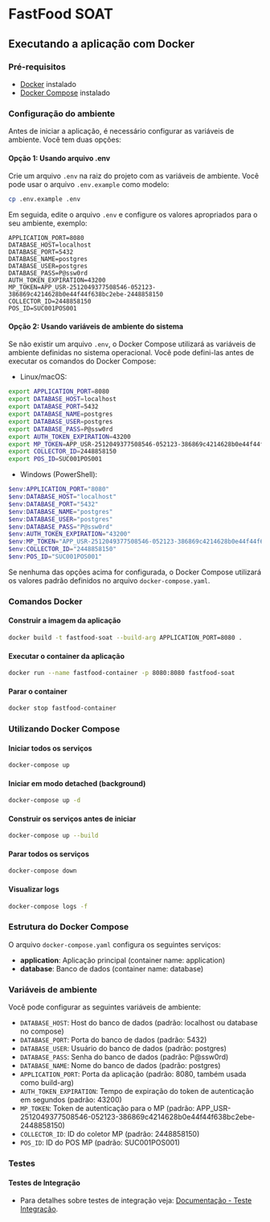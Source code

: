# FastFood SOAT

## Executando a aplicação com Docker

### Pré-requisitos
- [Docker](https://www.docker.com/get-started) instalado
- [Docker Compose](https://docs.docker.com/compose/install/) instalado

### Configuração do ambiente

Antes de iniciar a aplicação, é necessário configurar as variáveis de ambiente. Você tem duas opções:

#### Opção 1: Usando arquivo .env
Crie um arquivo `.env` na raiz do projeto com as variáveis de ambiente. Você pode usar o arquivo `.env.example` como modelo:

```bash
cp .env.example .env
```

Em seguida, edite o arquivo `.env` e configure os valores apropriados para o seu ambiente, exemplo:

```
APPLICATION_PORT=8080
DATABASE_HOST=localhost
DATABASE_PORT=5432
DATABASE_NAME=postgres
DATABASE_USER=postgres
DATABASE_PASS=P@ssw0rd
AUTH_TOKEN_EXPIRATION=43200
MP_TOKEN=APP_USR-2512049377508546-052123-386869c4214628b0e44f44f638bc2ebe-2448858150
COLLECTOR_ID=2448858150
POS_ID=SUC001POS001
```

#### Opção 2: Usando variáveis de ambiente do sistema
Se não existir um arquivo `.env`, o Docker Compose utilizará as variáveis de ambiente definidas no sistema operacional. Você pode defini-las antes de executar os comandos do Docker Compose:

- Linux/macOS:
```bash
export APPLICATION_PORT=8080
export DATABASE_HOST=localhost
export DATABASE_PORT=5432
export DATABASE_NAME=postgres
export DATABASE_USER=postgres
export DATABASE_PASS=P@ssw0rd
export AUTH_TOKEN_EXPIRATION=43200
export MP_TOKEN=APP_USR-2512049377508546-052123-386869c4214628b0e44f44f638bc2ebe-2448858150
export COLLECTOR_ID=2448858150
export POS_ID=SUC001POS001
```
- Windows (PowerShell):
```PowerShell
$env:APPLICATION_PORT="8080"
$env:DATABASE_HOST="localhost"
$env:DATABASE_PORT="5432"
$env:DATABASE_NAME="postgres"
$env:DATABASE_USER="postgres"
$env:DATABASE_PASS="P@ssw0rd"
$env:AUTH_TOKEN_EXPIRATION="43200"
$env:MP_TOKEN="APP_USR-2512049377508546-052123-386869c4214628b0e44f44f638bc2ebe-2448858150"
$env:COLLECTOR_ID="2448858150"
$env:POS_ID="SUC001POS001"
```

Se nenhuma das opções acima for configurada, o Docker Compose utilizará os valores padrão definidos no arquivo `docker-compose.yaml`.

### Comandos Docker

#### Construir a imagem da aplicação
```bash
docker build -t fastfood-soat --build-arg APPLICATION_PORT=8080 .
```

#### Executar o container da aplicação
```bash
docker run --name fastfood-container -p 8080:8080 fastfood-soat
```

#### Parar o container
```bash
docker stop fastfood-container
```

### Utilizando Docker Compose

#### Iniciar todos os serviços
```bash
docker-compose up
```

#### Iniciar em modo detached (background)
```bash
docker-compose up -d
```

#### Construir os serviços antes de iniciar
```bash
docker-compose up --build
```

#### Parar todos os serviços
```bash
docker-compose down
```

#### Visualizar logs
```bash
docker-compose logs -f
```

### Estrutura do Docker Compose

O arquivo `docker-compose.yaml` configura os seguintes serviços:
- **application**: Aplicação principal (container name: application)
- **database**: Banco de dados (container name: database)

### Variáveis de ambiente

Você pode configurar as seguintes variáveis de ambiente:
- `DATABASE_HOST`: Host do banco de dados (padrão: localhost ou database no compose)
- `DATABASE_PORT`: Porta do banco de dados (padrão: 5432)
- `DATABASE_USER`: Usuário do banco de dados (padrão: postgres)
- `DATABASE_PASS`: Senha do banco de dados (padrão: P@ssw0rd)
- `DATABASE_NAME`: Nome do banco de dados (padrão: postgres)
- `APPLICATION_PORT`: Porta da aplicação (padrão: 8080, também usada como build-arg)
- `AUTH_TOKEN_EXPIRATION`: Tempo de expiração do token de autenticação em segundos (padrão: 43200)
- `MP_TOKEN`: Token de autenticação para o MP (padrão: APP_USR-2512049377508546-052123-386869c4214628b0e44f44f638bc2ebe-2448858150)
- `COLLECTOR_ID`: ID do coletor MP (padrão: 2448858150)
- `POS_ID`: ID do POS MP (padrão: SUC001POS001)

### Testes

#### Testes de Integração

- Para detalhes sobre testes de integração veja: [Documentação - Teste Integração](./docs/integration-tests.md).
